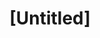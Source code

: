 ---
pid: pt230
title: "[Untitled]"
location_transcription: 1400 Block of Brown
coordinates: "[-75.162002682139, 39.968088365434]"
zipcode: '19130'
gen_neighborhood: North Philadelphia
neighborhood: Art Museum,Francisville
outside_phl: 
age: '34'
age_range: 30-39
instagram: 
image_file_name: pt_230.jpg
proposal_transcription: Put 8 x 10 murals on 1400 Block of Brown. Currently, there's
  a 9ft tall wall that's 140ft long. I want to create monument honoring artistry +
  musicians from the community (i.e. Lil Uzi, jazz musicians, Meek Mill, etc)
topic: Person,Music
topic_summary: 0, 0, 0
type: 2D,Mural
keywords_other: artistry, musicians, community, Lil Uzi, jazz, Meek Mill
credit: Joshua Mathew
image_labels: 
twitter: 
facebook: 
permalink: "/monuments/pt230/"
layout: item-page
---
